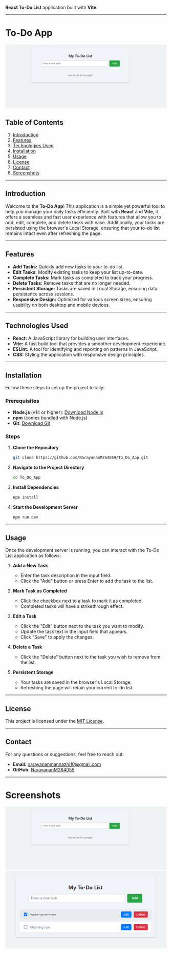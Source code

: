  **React To-Do List** application built with **Vite**.

---

# To-Do App

![To-Do App Screenshot](./public/screenshot1.png)

## Table of Contents

1. [Introduction](#introduction)
2. [Features](#features)
3. [Technologies Used](#technologies-used)
4. [Installation](#installation)
5. [Usage](#usage)
6. [License](#license)
7. [Contact](#contact)
8. [Screenshots](#screenshots)


---

## Introduction

Welcome to the **To-Do App**! This application is a simple yet powerful tool to help you manage your daily tasks efficiently. Built with **React** and **Vite**, it offers a seamless and fast user experience with features that allow you to add, edit, complete, and delete tasks with ease. Additionally, your tasks are persisted using the browser's Local Storage, ensuring that your to-do list remains intact even after refreshing the page.

---

## Features

- **Add Tasks:** Quickly add new tasks to your to-do list.
- **Edit Tasks:** Modify existing tasks to keep your list up-to-date.
- **Complete Tasks:** Mark tasks as completed to track your progress.
- **Delete Tasks:** Remove tasks that are no longer needed.
- **Persistent Storage:** Tasks are saved in Local Storage, ensuring data persistence across sessions.
- **Responsive Design:** Optimized for various screen sizes, ensuring usability on both desktop and mobile devices.

---

## Technologies Used

- **React:** A JavaScript library for building user interfaces.
- **Vite:** A fast build tool that provides a smoother development experience.
- **ESLint:** A tool for identifying and reporting on patterns in JavaScript.
- **CSS:** Styling the application with responsive design principles.

---

## Installation

Follow these steps to set up the project locally:

### Prerequisites

- **Node.js** (v14 or higher): [Download Node.js](https://nodejs.org/)
- **npm** (comes bundled with Node.js)
- **Git**: [Download Git](https://git-scm.com/)

### Steps

1. **Clone the Repository**

   ```bash
   git clone https://github.com/NarayananM264059/To_Do_App.git
   ```


2. **Navigate to the Project Directory**

   ```bash
   cd To_Do_App
   ```

3. **Install Dependencies**

   ```bash
   npm install
   ```

4. **Start the Development Server**

   ```bash
   npm run dev
   ```


---

## Usage

Once the development server is running, you can interact with the To-Do List application as follows:

1. **Add a New Task**
   - Enter the task description in the input field.
   - Click the "Add" button or press Enter to add the task to the list.

2. **Mark Task as Completed**
   - Click the checkbox next to a task to mark it as completed.
   - Completed tasks will have a strikethrough effect.

3. **Edit a Task**
   - Click the "Edit" button next to the task you want to modify.
   - Update the task text in the input field that appears.
   - Click "Save" to apply the changes.

4. **Delete a Task**
   - Click the "Delete" button next to the task you wish to remove from the list.

5. **Persistent Storage**
   - Your tasks are saved in the browser's Local Storage.
   - Refreshing the page will retain your current to-do list.

---

## License

This project is licensed under the [MIT License](./LICENSE).

---

## Contact

For any questions or suggestions, feel free to reach out:

- **Email:** narayananmannazhi10@gmail.com
- **GitHub:** [NarayananM264059](https://github.com/NarayananM264059)

---

# Screenshots


![App Screenshot](./public/screenshot1.png)
![App Screenshot](./public/Screenshot2.png)

